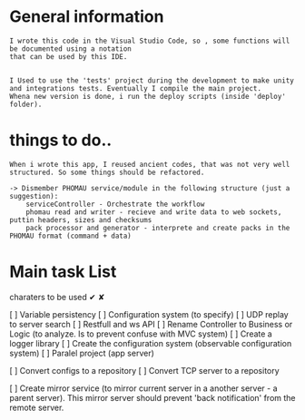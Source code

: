# General information
    I wrote this code in the Visual Studio Code, so , some functions will be documented using a notation
    that can be used by this IDE.


    I Used to use the 'tests' project during the development to make unity and integrations tests. Eventually I compile the main project.
    Whena new version is done, i run the deploy scripts (inside 'deploy' folder).

# things to do..
    When i wrote this app, I reused ancient codes, that was not very well structured. So some things should be refactored.

    -> Dismember PHOMAU service/module in the following structure (just a suggestion):
        serviceController - Orchestrate the workflow
        phomau read and writer - recieve and write data to web sockets, puttin headers, sizes and checksums
        pack processor and generator - interprete and create packs in the PHOMAU format (command + data)


# Main task List
charaters to be used ✔ ✘

[ ] Variable persistency
[ ] Configuration system (to specify)
[ ] UDP replay to server search
[ ] Restfull and ws API
[ ] Rename Controller to Business or Logic (to analyze. Is to prevent confuse with MVC system)
[ ] Create a logger library
[ ] Create the configuration system (observable configuration system)
[ ] Paralel project (app server)

[ ] Convert configs to a repository
[ ] Convert TCP server to a repository

[ ] Create mirror service (to mirror current server in a another server - a parent server). This mirror server should prevent 'back notification' from the remote server.